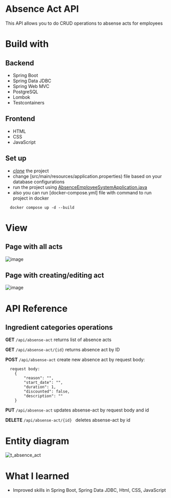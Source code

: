 # Absence Act API
This API allows you to do CRUD operations to absense acts for employees

# Build with
## Backend
- Spring Boot
- Spring Data JDBC
- Spring Web MVC
- PostgreSQL
- Lombok
- Testcontainers

## Frontend
- HTML
- CSS
- JavaScript


## Set up 
- [*clone*](https://github.com/HUNT-ER/absence-act.git) the project
- change [src/main/resources/application.properties) file based on your database configurations
- run the project using [AbsenceEmployeeSystemApplication.java](src/main/java/com/boldyrev/absence_employee_system/AbsenceEmployeeSystemApplication.java)
- also you can run [docker-compose.yml] file with command to run project in docker
```agsl
  docker compose up -d --build
```

# View

## Page with all acts
![image](https://github.com/HUNT-ER/absence-act/assets/38404914/16b1d067-84f1-47f1-aa01-82079c613861)

## Page with creating/editing act
![image](https://github.com/HUNT-ER/absence-act/assets/38404914/57453056-3ea9-4b14-9784-bbe29e4a0aad)


# API Reference 

## Ingredient categories operations

**GET** `/api/absense-act`
  returns list of absence acts

**GET** `/api/absense-act/{id}`
  returns absence act by ID


**POST** `/api/absense-act`
  create new absence act by request body:
```agsl
  request body:
    {
        "reason": "",
        "start_date": "",
        "duration": 1,
        "discounted": false,
        "description": ""
    }
```

**PUT** `/api/absense-act`
updates absense-act by request body and id

**DELETE** `/api/absense-act/{id} `
deletes absense-act by id

# Entity diagram
![t_absence_act](https://github.com/HUNT-ER/absence-act/assets/38404914/0a15c891-c79b-4639-a74c-26c86f1a3ca1)

# What I learned
- Improved skills in Spring Boot, Spring Data JDBC, Html, CSS, JavaScript
